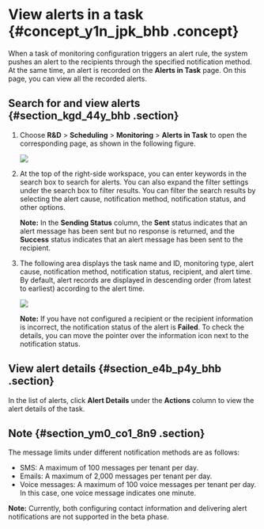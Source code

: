 # View alerts in a task {#concept_y1n_jpk_bhb .concept}

When a task of monitoring configuration triggers an alert rule, the system pushes an alert to the recipients through the specified notification method. At the same time, an alert is recorded on the **Alerts in Task** page. On this page, you can view all the recorded alerts.

## Search for and view alerts {#section_kgd_44y_bhb .section}

1.  Choose **R&D** \> **Scheduling** \> **Monitoring** \> **Alerts in Task** to open the corresponding page, as shown in the following figure.

    ![](http://static-aliyun-doc.oss-cn-hangzhou.aliyuncs.com/assets/img/136668/156134720140775_en-US.png)

2.  At the top of the right-side workspace, you can enter keywords in the search box to search for alerts. You can also expand the filter settings under the search box to filter results. You can filter the search results by selecting the alert cause, notification method, notification status, and other options.

    **Note:** In the **Sending Status** column, the **Sent** status indicates that an alert message has been sent but no response is returned, and the **Success** status indicates that an alert message has been sent to the recipient.

3.  The following area displays the task name and ID, monitoring type, alert cause, notification method, notification status, recipient, and alert time. By default, alert records are displayed in descending order \(from latest to earliest\) according to the alert time.

    ![](http://static-aliyun-doc.oss-cn-hangzhou.aliyuncs.com/assets/img/136668/156134720140776_en-US.png)

    **Note:** If you have not configured a recipient or the recipient information is incorrect, the notification status of the alert is **Failed**. To check the details, you can move the pointer over the information icon next to the notification status.


## View alert details {#section_e4b_p4y_bhb .section}

In the list of alerts, click **Alert Details** under the **Actions** column to view the alert details of the task.

## Note {#section_ym0_co1_8n9 .section}

The message limits under different notification methods are as follows:

-   SMS: A maximum of 100 messages per tenant per day.
-   Emails: A maximum of 2,000 messages per tenant per day.
-   Voice messages: A maximum of 100 voice messages per tenant per day. In this case, one voice message indicates one minute.

**Note:** Currently, both configuring contact information and delivering alert notifications are not supported in the beta phase.

